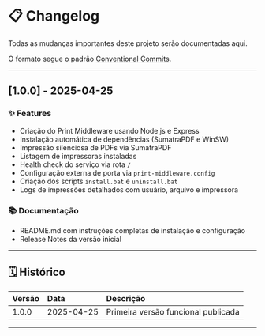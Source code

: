 # 📋 Changelog

Todas as mudanças importantes deste projeto serão documentadas aqui.

O formato segue o padrão [Conventional Commits](https://www.conventionalcommits.org/en/v1.0.0/).

---

## [1.0.0] - 2025-04-25

### ✨ Features
- Criação do Print Middleware usando Node.js e Express
- Instalação automática de dependências (SumatraPDF e WinSW)
- Impressão silenciosa de PDFs via SumatraPDF
- Listagem de impressoras instaladas
- Health check do serviço via rota `/`
- Configuração externa de porta via `print-middleware.config`
- Criação dos scripts `install.bat` e `uninstall.bat`
- Logs de impressões detalhados com usuário, arquivo e impressora

### 📚 Documentação
- README.md com instruções completas de instalação e configuração
- Release Notes da versão inicial

---

## 🗓️ Histórico

| Versão | Data        | Descrição                           |
|:-------|:------------|:------------------------------------|
| 1.0.0  | 2025-04-25   | Primeira versão funcional publicada |

---
